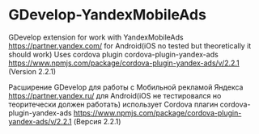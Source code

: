 # GDevelop-YandexMobileAds

GDevelop extension for work with YandexMobileAds https://partner.yandex.com/ for Android(iOS no tested but theoretically it should work)
Uses cordova plugin cordova-plugin-yandex-ads https://www.npmjs.com/package/cordova-plugin-yandex-ads/v/2.2.1 (Version 2.2.1)

Расширение GDevelop для работы с Мобильной рекламой Яндекса https://partner.yandex.ru/ для Android(iOS не тестировался но теоритечески должен работать)
использует Cordova плагин cordova-plugin-yandex-ads https://www.npmjs.com/package/cordova-plugin-yandex-ads/v/2.2.1 (Версия 2.2.1)
